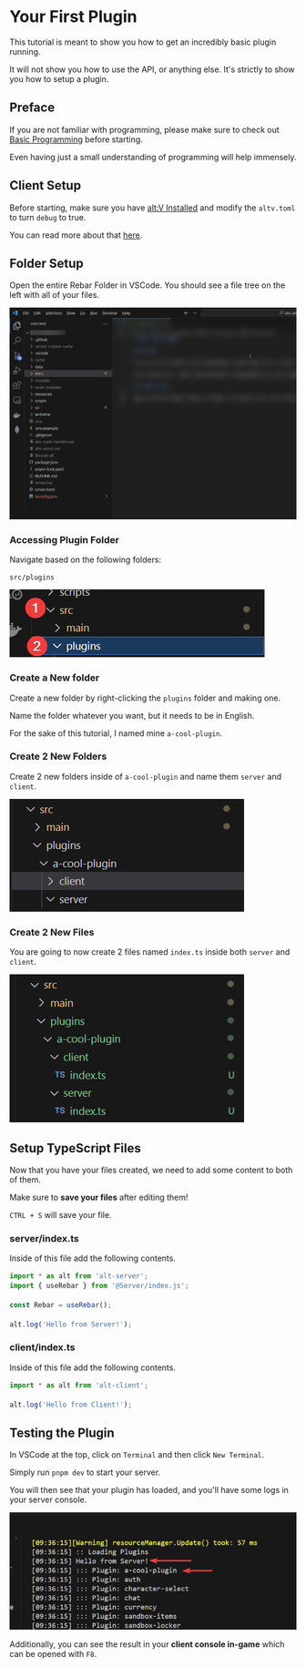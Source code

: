# Your First Plugin

This tutorial is meant to show you how to get an incredibly basic plugin running.

It will not show you how to use the API, or anything else. It's strictly to show you how to setup a plugin.

## Preface

If you are not familiar with programming, please make sure to check out [Basic Programming](./basic-programming.md) before starting.

Even having just a small understanding of programming will help immensely.

## Client Setup

Before starting, make sure you have [alt:V Installed](https://altv.mp) and modify the `altv.toml` to turn `debug` to true.

You can read more about that [here](https://docs.altv.mp/articles/configs/client.html).

## Folder Setup

Open the entire Rebar Folder in VSCode. You should see a file tree on the left with all of your files.

![](../static/first-plugin/vscode.png)

### Accessing Plugin Folder

Navigate based on the following folders:

```
src/plugins
```

![](../static/first-plugin/vscode_plugin_folder.png)

### Create a New folder

Create a new folder by right-clicking the `plugins` folder and making one.

Name the folder whatever you want, but it needs to be in English.

For the sake of this tutorial, I named mine `a-cool-plugin`.

### Create 2 New Folders

Create 2 new folders inside of `a-cool-plugin` and name them `server` and `client`.

![](../static/first-plugin/vscode_cool_plugin.png)

### Create 2 New Files

You are going to now create 2 files named `index.ts` inside both `server` and `client`.

![](../static/first-plugin/vscode_ts_files.png)

## Setup TypeScript Files

Now that you have your files created, we need to add some content to both of them.

Make sure to **save your files** after editing them!

`CTRL + S` will save your file.

### server/index.ts

Inside of this file add the following contents.

```ts src/plugins/your-plugin/server/index.ts
import * as alt from 'alt-server';
import { useRebar } from '@Server/index.js';

const Rebar = useRebar();

alt.log('Hello from Server!');
```

### client/index.ts

Inside of this file add the following contents.

```ts src/plugins/your-plugin/server/index.ts
import * as alt from 'alt-client';

alt.log('Hello from Client!');
```

## Testing the Plugin

In VSCode at the top, click on `Terminal` and then click `New Terminal`.

Simply run `pnpm dev` to start your server.

You will then see that your plugin has loaded, and you'll have some logs in your server console.

![](../static/first-plugin/vscode_dev.png)

Additionally, you can see the result in your **client console in-game** which can be opened with `F8`.
